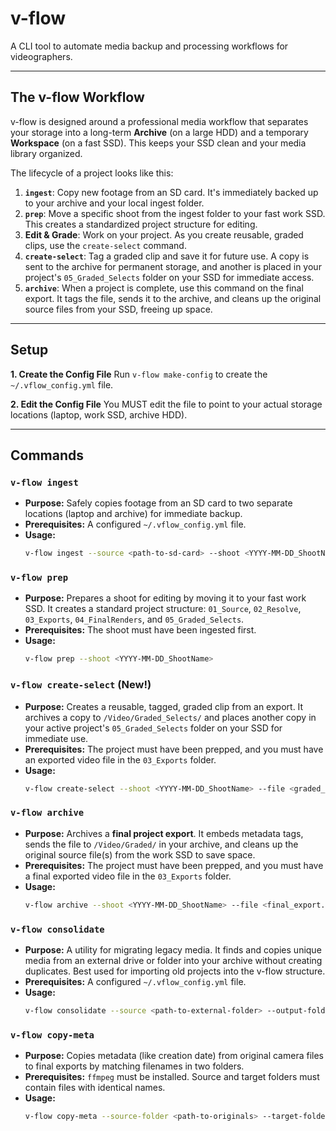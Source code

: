 # v-flow

A CLI tool to automate media backup and processing workflows for videographers.

---

## The v-flow Workflow

v-flow is designed around a professional media workflow that separates your storage into a long-term **Archive** (on a large HDD) and a temporary **Workspace** (on a fast SSD). This keeps your SSD clean and your media library organized.

The lifecycle of a project looks like this:

1.  **`ingest`**: Copy new footage from an SD card. It's immediately backed up to your archive and your local ingest folder.
2.  **`prep`**: Move a specific shoot from the ingest folder to your fast work SSD. This creates a standardized project structure for editing.
3.  **Edit & Grade**: Work on your project. As you create reusable, graded clips, use the `create-select` command.
4.  **`create-select`**: Tag a graded clip and save it for future use. A copy is sent to the archive for permanent storage, and another is placed in your project's `05_Graded_Selects` folder on your SSD for immediate access.
5.  **`archive`**: When a project is complete, use this command on the final export. It tags the file, sends it to the archive, and cleans up the original source files from your SSD, freeing up space.

---

## Setup

**1. Create the Config File**
Run `v-flow make-config` to create the `~/.vflow_config.yml` file.

**2. Edit the Config File**
You MUST edit the file to point to your actual storage locations (laptop, work SSD, archive HDD).

---

## Commands

### `v-flow ingest`
*   **Purpose:** Safely copies footage from an SD card to two separate locations (laptop and archive) for immediate backup.
*   **Prerequisites:** A configured `~/.vflow_config.yml` file.
*   **Usage:**
    ```bash
    v-flow ingest --source <path-to-sd-card> --shoot <YYYY-MM-DD_ShootName>
    ```

### `v-flow prep`
*   **Purpose:** Prepares a shoot for editing by moving it to your fast work SSD. It creates a standard project structure: `01_Source`, `02_Resolve`, `03_Exports`, `04_FinalRenders`, and `05_Graded_Selects`.
*   **Prerequisites:** The shoot must have been ingested first.
*   **Usage:**
    ```bash
    v-flow prep --shoot <YYYY-MM-DD_ShootName>
    ```

### `v-flow create-select` (New!)
*   **Purpose:** Creates a reusable, tagged, graded clip from an export. It archives a copy to `/Video/Graded_Selects/` and places another copy in your active project's `05_Graded_Selects` folder on your SSD for immediate use.
*   **Prerequisites:** The project must have been prepped, and you must have an exported video file in the `03_Exports` folder.
*   **Usage:**
    ```bash
    v-flow create-select --shoot <YYYY-MM-DD_ShootName> --file <graded_clip.mov> --tags "Graded Select, Tag, Another Tag"
    ```

### `v-flow archive`
*   **Purpose:** Archives a **final project export**. It embeds metadata tags, sends the file to `/Video/Graded/` in your archive, and cleans up the original source file(s) from the work SSD to save space.
*   **Prerequisites:** The project must have been prepped, and you must have a final exported video file in the `03_Exports` folder.
*   **Usage:**
    ```bash
    v-flow archive --shoot <YYYY-MM-DD_ShootName> --file <final_export.mp4> --tags "Final, Project, Tag"
    ```

### `v-flow consolidate`
*   **Purpose:** A utility for migrating legacy media. It finds and copies unique media from an external drive or folder into your archive without creating duplicates. Best used for importing old projects into the v-flow structure.
*   **Prerequisites:** A configured `~/.vflow_config.yml` file.
*   **Usage:**
    ```bash
    v-flow consolidate --source <path-to-external-folder> --output-folder <NewFolderNameInArchive>
    ```

### `v-flow copy-meta`
*   **Purpose:** Copies metadata (like creation date) from original camera files to final exports by matching filenames in two folders.
*   **Prerequisites:** `ffmpeg` must be installed. Source and target folders must contain files with identical names.
*   **Usage:**
    ```bash
    v-flow copy-meta --source-folder <path-to-originals> --target-folder <path-to-exports>
    ```
